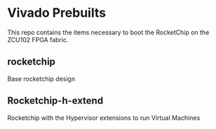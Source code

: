 # Vivado Prebuilts

This repo contains the items necessary to boot the RocketChip on the ZCU102 FPGA fabric.

## rocketchip

Base rocketchip design

## Rocketchip-h-extend

Rocketchip with the Hypervisor extensions to run Virtual Machines
